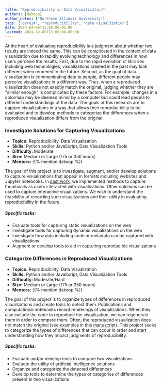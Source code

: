 ```yaml
---
title: "Reproducibility in Data Visualization"
authors: [dakoop]
author_notes: ["Northern Illinois University"]
tags: ["osre24", "reproducibility", "data visualization"]
date: 2024-02-06T15:00:00-05:00
lastmod: 2024-02-06T15:00:00-05:00
---
```


At the heart of evaluating reproducibility is a judgment about whether 
two results are indeed
the same. This can be complicated in the context of data visualization due to
rapidly evolving technology and differences in how users perceive the results.
First, due to the rapid evolution of libraries including web technologies,
visualizations created in the past may look different when rendered in the future.
Second, as the goal of data visualization is communicating data to people, 
different people may perceive visualizations in a different way.
Thus, when a reproduced visualization does not exactly match the original, judging
whether they are "similar enough" is complicated by these factors. For example, 
changes in a colormap may be deemed minor by a computer but could lead people to different 
understandings of the data. The goals of this research are to capture visualizations in a way that 
allows their reproducibility to be evaluated and to develop methods to categorize the differences
when a reproduced visualization differs from the original.

### Investigate Solutions for Capturing Visualizations

- **Topics:** Reproducibility, Data Visualization
- **Skills:** Python and/or JavaScript, Data Visualization Tools
- **Difficulty:** Moderate
- **Size:** Medium or Large (175 or 350 hours)
- **Mentors:** {{% mention dakoop %}}

The goal of this project is to investigate, augment, and/or develop solutions to capture
visualizations that appear in formats including websites and Jupyter notebooks.
In [past work](https://github.com/simprov/simprov), we implemented methods
to capture thumbnails as users interacted with visualizations. Other solutions
can be used to capture interactive visualizations. We wish to understand
the feasibility of recording such visualizations and their utility in
evaluating reproducibility in the future. 

##### Specific tasks:
- Evaluate tools for capturing static visualizations on the web
- Investigate tools for capturing dynamic visualizations on the web
- Investigate how data including code or metadata can be captured with visualizations
- Augment or develop tools to aid in capturing reproducible visualizations

### Categorize Differences in Reproduced Visualizations

- **Topics:** Reproducibility, Data Visualization
- **Skills:** Python and/or JavaScript, Data Visualization Tools
- **Difficulty:** Moderate/Hard
- **Size:** Medium or Large (175 or 350 hours)
- **Mentors:** {{% mention dakoop %}}

The goal of this project is to organize types of differences in reproduced visualizations and create tools to detect them. Publications and computational notebooks record renderings of visualizations.
When they also include the code to reproduce the visualization, we can
regenerate them in order to compare them. Often, the reproduced visualization does
not match the original (see examples in this [manuscript](https://arxiv.org/abs/2308.06894)). 
This project seeks to categorize the types of differences
that can occur in order and start understanding how they impact judgments of reproducibility.

##### Specific tasks:
- Evaluate and/or develop tools to compare two visualizations
- Evaluate the utility of artificial intelligence solutions
- Organize and categorize the detected differences
- Develop tools to determine the types or categories of differences present in two visualizations

